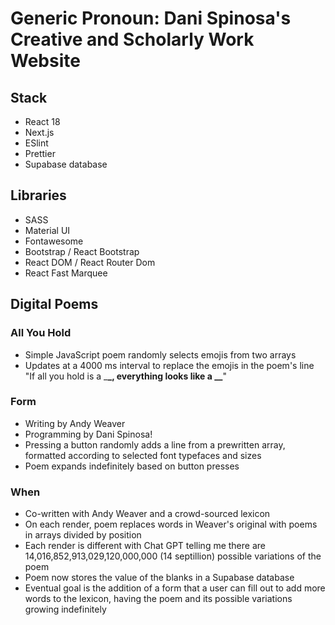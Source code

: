 # Generic Pronoun: Dani Spinosa's Creative and Scholarly Work Website

## Stack

- React 18
- Next.js
- ESlint
- Prettier
- Supabase database

## Libraries

- SASS
- Material UI
- Fontawesome
- Bootstrap / React Bootstrap
- React DOM / React Router Dom
- React Fast Marquee

## Digital Poems

### All You Hold

- Simple JavaScript poem randomly selects emojis from two arrays
- Updates at a 4000 ms interval to replace the emojis in the poem's line "If all you hold is a \_**\_, everything looks like a \_\_**"

### Form

- Writing by Andy Weaver
- Programming by Dani Spinosa!
- Pressing a button randomly adds a line from a prewritten array, formatted according to selected font typefaces and sizes
- Poem expands indefinitely based on button presses

### When

- Co-written with Andy Weaver and a crowd-sourced lexicon
- On each render, poem replaces words in Weaver's original with poems in arrays divided by position
- Each render is different with Chat GPT telling me there are 14,016,852,913,029,120,000,000 (14 septillion) possible variations of the poem
- Poem now stores the value of the blanks in a Supabase database
- Eventual goal is the addition of a form that a user can fill out to add more words to the lexicon, having the poem and its possible variations growing indefinitely
